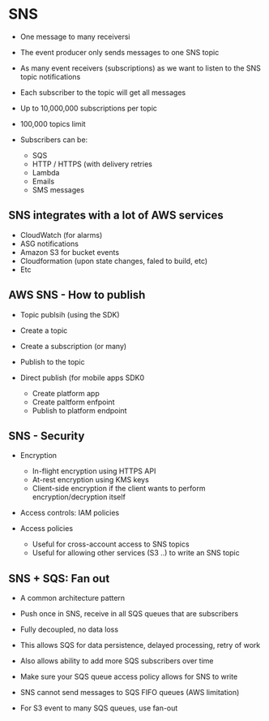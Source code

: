 # SNS

- One message to many receiversi

- The event producer only sends messages to one SNS topic
- As many event receivers (subscriptions) as we want to listen to the SNS topic notifications
- Each subscriber to the topic will get all messages
- Up to 10,000,000 subscriptions per topic
- 100,000 topics limit
- Subscribers can be:
   - SQS
   - HTTP / HTTPS (with delivery retries 
   - Lambda
   - Emails 
   - SMS messages

## SNS integrates with a lot of AWS services

- CloudWatch (for alarms)
- ASG notifications
- Amazon S3 for bucket events
- Cloudformation (upon state changes, faled to build, etc)
- Etc

## AWS SNS - How to publish

- Topic publsih (using the SDK)
- Create a topic
- Create a subscription (or many)
- Publish to the topic

- Direct publish (for mobile apps SDK0
   - Create platform app
   - Create paltform enfpoint
   - Publish to platform endpoint
   

## SNS - Security

- Encryption 
   - In-flight encryption using HTTPS API
   - At-rest encryption using KMS keys
   - Client-side encryption if the client wants to perform encryption/decryption itself

- Access controls: IAM policies

- Access policies
  - Useful for cross-account access to SNS topics
  - Useful for allowing other services (S3 ..) to write an SNS topic 


## SNS + SQS: Fan out

- A common architecture pattern

- Push once in SNS, receive in all SQS queues that are subscribers
- Fully decoupled, no data loss
- This allows SQS for data persistence, delayed processing, retry of work
- Also allows ability to add more SQS subscribers over time
- Make sure your SQS queue access policy allows for SNS to write

- SNS cannot send messages to SQS FIFO queues (AWS limitation)

- For S3 event to many SQS queues, use fan-out

